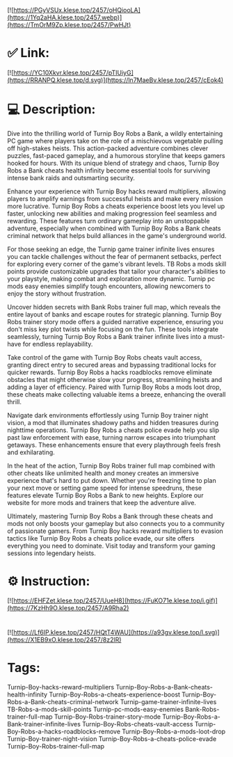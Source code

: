 [![https://PGyVSUx.klese.top/2457/oHQiooLA](https://1Yq2aHA.klese.top/2457.webp)](https://TmOrM9Zp.klese.top/2457/PwHJt)
# ✅ Link:
[![https://YC10Xkvr.klese.top/2457/pTIUiyG](https://RRANPQ.klese.top/d.svg)](https://ln7MaeBv.klese.top/2457/cEok4)
# 💻 Description:
Dive into the thrilling world of Turnip Boy Robs a Bank, a wildly entertaining PC game where players take on the role of a mischievous vegetable pulling off high-stakes heists. This action-packed adventure combines clever puzzles, fast-paced gameplay, and a humorous storyline that keeps gamers hooked for hours. With its unique blend of strategy and chaos, Turnip Boy Robs a Bank cheats health infinity become essential tools for surviving intense bank raids and outsmarting security.



Enhance your experience with Turnip Boy hacks reward multipliers, allowing players to amplify earnings from successful heists and make every mission more lucrative. Turnip Boy Robs a cheats experience boost lets you level up faster, unlocking new abilities and making progression feel seamless and rewarding. These features turn ordinary gameplay into an unstoppable adventure, especially when combined with Turnip Boy Robs a Bank cheats criminal network that helps build alliances in the game's underground world.



For those seeking an edge, the Turnip game trainer infinite lives ensures you can tackle challenges without the fear of permanent setbacks, perfect for exploring every corner of the game's vibrant levels. TB Robs a mods skill points provide customizable upgrades that tailor your character's abilities to your playstyle, making combat and exploration more dynamic. Turnip pc mods easy enemies simplify tough encounters, allowing newcomers to enjoy the story without frustration.



Uncover hidden secrets with Bank Robs trainer full map, which reveals the entire layout of banks and escape routes for strategic planning. Turnip Boy Robs trainer story mode offers a guided narrative experience, ensuring you don't miss key plot twists while focusing on the fun. These tools integrate seamlessly, turning Turnip Boy Robs a Bank trainer infinite lives into a must-have for endless replayability.



Take control of the game with Turnip Boy Robs cheats vault access, granting direct entry to secured areas and bypassing traditional locks for quicker rewards. Turnip Boy Robs a hacks roadblocks remove eliminate obstacles that might otherwise slow your progress, streamlining heists and adding a layer of efficiency. Paired with Turnip Boy Robs a mods loot drop, these cheats make collecting valuable items a breeze, enhancing the overall thrill.



Navigate dark environments effortlessly using Turnip Boy trainer night vision, a mod that illuminates shadowy paths and hidden treasures during nighttime operations. Turnip Boy Robs a cheats police evade help you slip past law enforcement with ease, turning narrow escapes into triumphant getaways. These enhancements ensure that every playthrough feels fresh and exhilarating.



In the heat of the action, Turnip Boy Robs trainer full map combined with other cheats like unlimited health and money creates an immersive experience that's hard to put down. Whether you're freezing time to plan your next move or setting game speed for intense speedruns, these features elevate Turnip Boy Robs a Bank to new heights. Explore our website for more mods and trainers that keep the adventure alive.



Ultimately, mastering Turnip Boy Robs a Bank through these cheats and mods not only boosts your gameplay but also connects you to a community of passionate gamers. From Turnip Boy hacks reward multipliers to evasion tactics like Turnip Boy Robs a cheats police evade, our site offers everything you need to dominate. Visit today and transform your gaming sessions into legendary heists.

# ⚙️ Instruction:
[![https://EHFZet.klese.top/2457/UueH8](https://FuKO71e.klese.top/i.gif)](https://7KzHh9O.klese.top/2457/A9Rha2)
#
[![https://Lf6IP.klese.top/2457/HQtT4WAU](https://a93gv.klese.top/l.svg)](https://X1EB9xO.klese.top/2457/8z2lR)
# Tags:
Turnip-Boy-hacks-reward-multipliers Turnip-Boy-Robs-a-Bank-cheats-health-infinity Turnip-Boy-Robs-a-cheats-experience-boost Turnip-Boy-Robs-a-Bank-cheats-criminal-network Turnip-game-trainer-infinite-lives TB-Robs-a-mods-skill-points Turnip-pc-mods-easy-enemies Bank-Robs-trainer-full-map Turnip-Boy-Robs-trainer-story-mode Turnip-Boy-Robs-a-Bank-trainer-infinite-lives Turnip-Boy-Robs-cheats-vault-access Turnip-Boy-Robs-a-hacks-roadblocks-remove Turnip-Boy-Robs-a-mods-loot-drop Turnip-Boy-trainer-night-vision Turnip-Boy-Robs-a-cheats-police-evade Turnip-Boy-Robs-trainer-full-map






